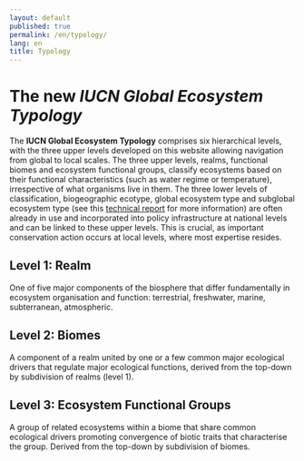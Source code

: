 ```yaml
---
layout: default
published: true
permalink: /en/typology/
lang: en
title: Typology
---
```

# The new *IUCN Global Ecosystem Typology*

The **IUCN Global Ecosystem Typology** comprises six hierarchical levels, with the three upper levels developed on this website allowing navigation from global to local scales. The three upper levels, realms, functional biomes and ecosystem functional groups, classify ecosystems based on their functional characteristics (such as water regime or temperature), irrespective of what organisms live in them. The three lower levels of classification, biogeographic ecotype, global ecosystem type and subglobal ecosystem type (see this <a href='https://iucnrle.org/static/media/uploads/references/research-development/keith_etal_iucnglobalecosystemtypology_v1.01.pdf' target='_blank'>technical report</a> for more information) are often already in use and incorporated into policy infrastructure at national levels and can be linked to these upper levels. This is crucial, as important conservation action occurs at local levels, where most expertise resides.

## Level 1: Realm

One of five major components of the biosphere that differ fundamentally in ecosystem organisation and function: terrestrial, freshwater, marine, subterranean, atmospheric.

## Level 2: Biomes
A component of a realm united by one or a few common major ecological drivers that regulate major ecological functions, derived from the top-down by subdivision of realms (level 1).

## Level 3: Ecosystem Functional Groups

A group of related ecosystems within a biome that share common ecological drivers promoting convergence of biotic traits that characterise the group. Derived from the top-down by subdivision of biomes.
